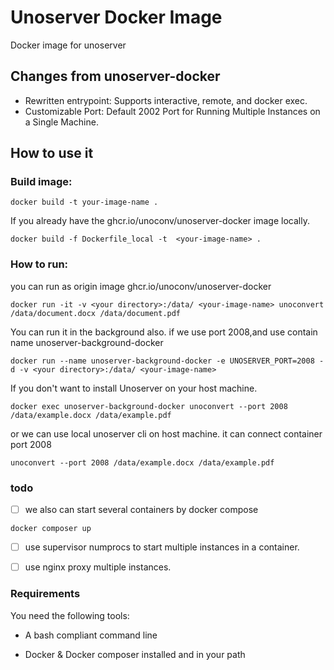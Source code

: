 # Unoserver Docker Image

Docker image for unoserver
## Changes from unoserver-docker
- Rewritten entrypoint: Supports interactive, remote, and docker exec.
- Customizable Port: Default 2002 Port for Running Multiple Instances on a Single Machine.

## How to use it

### Build image:

    docker build -t your-image-name .
If you already have the ghcr.io/unoconv/unoserver-docker image locally.

    docker build -f Dockerfile_local -t  <your-image-name> .
### How to run:

you can run as origin image ghcr.io/unoconv/unoserver-docker

```shell
docker run -it -v <your directory>:/data/ <your-image-name> unoconvert /data/document.docx /data/document.pdf
```

You can run it in the background also.
if we use port 2008,and use contain name unoserver-background-docker
```shell
docker run --name unoserver-background-docker -e UNOSERVER_PORT=2008 -d -v <your directory>:/data/ <your-image-name>
```
If you don't want to install Unoserver on your host machine.
```shell
docker exec unoserver-background-docker unoconvert --port 2008 /data/example.docx /data/example.pdf 
```
or we can use local unoserver cli on host machine. it can connect container port 2008
```shell
unoconvert --port 2008 /data/example.docx /data/example.pdf 
```
### todo
-[ ] we also can start several containers by docker compose
```shell
docker composer up
```

-[ ] use supervisor numprocs  to start multiple instances in a container.

-[ ] use nginx proxy multiple instances.

### Requirements

You need the following tools:

- A bash compliant command line

- Docker & Docker composer installed and in your path

